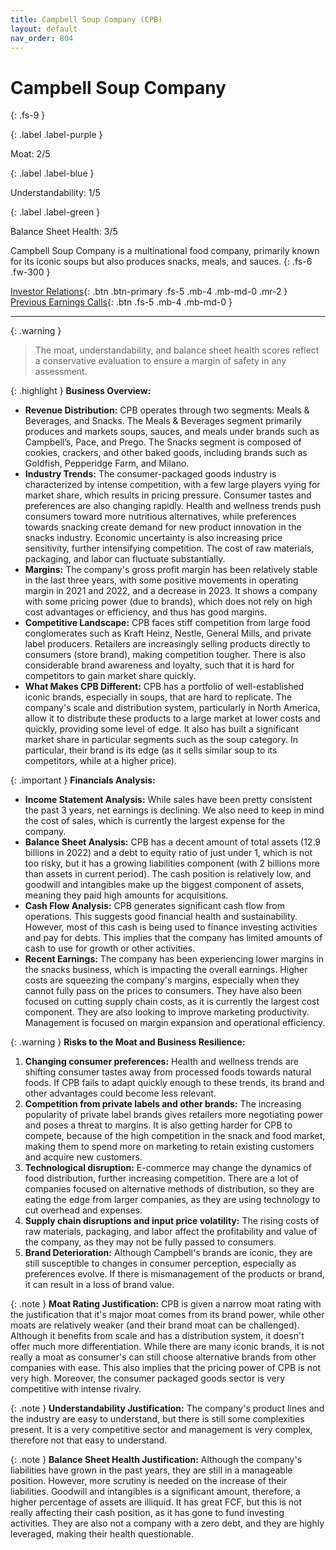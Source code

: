 ```yaml
---
title: Campbell Soup Company (CPB)
layout: default
nav_order: 804
---
```


# Campbell Soup Company
{: .fs-9 }

{: .label .label-purple }

Moat: 2/5

{: .label .label-blue }

Understandability: 1/5

{: .label .label-green }

Balance Sheet Health: 3/5

Campbell Soup Company is a multinational food company, primarily known for its iconic soups but also produces snacks, meals, and sauces.
{: .fs-6 .fw-300 }

[Investor Relations](https://www.google.com/search?q=CPB+investor+relations){: .btn .btn-primary .fs-5 .mb-4 .mb-md-0 .mr-2 }
[Previous Earnings Calls](https://discountingcashflows.com/company/CPB/transcripts/){: .btn .fs-5 .mb-4 .mb-md-0 }

---

{: .warning }
>The moat, understandability, and balance sheet health scores reflect a conservative evaluation to ensure a margin of safety in any assessment.



{: .highlight }
**Business Overview:**

*   **Revenue Distribution:** CPB operates through two segments: Meals & Beverages, and Snacks. The Meals & Beverages segment primarily produces and markets soups, sauces, and meals under brands such as Campbell’s, Pace, and Prego. The Snacks segment is composed of cookies, crackers, and other baked goods, including brands such as Goldfish, Pepperidge Farm, and Milano.
*   **Industry Trends:** The consumer-packaged goods industry is characterized by intense competition, with a few large players vying for market share, which results in pricing pressure. Consumer tastes and preferences are also changing rapidly. Health and wellness trends push consumers toward more nutritious alternatives, while preferences towards snacking create demand for new product innovation in the snacks industry. Economic uncertainty is also increasing price sensitivity, further intensifying competition. The cost of raw materials, packaging, and labor can fluctuate substantially.
*   **Margins:** The company's gross profit margin has been relatively stable in the last three years, with some positive movements in operating margin in 2021 and 2022, and a decrease in 2023. It shows a company with some pricing power (due to brands), which does not rely on high cost advantages or efficiency, and thus has good margins.
*   **Competitive Landscape:**  CPB faces stiff competition from large food conglomerates such as Kraft Heinz, Nestle, General Mills, and private label producers. Retailers are increasingly selling products directly to consumers (store brand), making competition tougher. There is also considerable brand awareness and loyalty, such that it is hard for competitors to gain market share quickly.
*   **What Makes CPB Different:** CPB has a portfolio of well-established iconic brands, especially in soups, that are hard to replicate. The company's scale and distribution system, particularly in North America, allow it to distribute these products to a large market at lower costs and quickly, providing some level of edge. It also has built a significant market share in particular segments such as the soup category. In particular, their brand is its edge (as it sells similar soup to its competitors, while at a higher price).

{: .important }
**Financials Analysis:**

*   **Income Statement Analysis:** While sales have been pretty consistent the past 3 years, net earnings is declining. We also need to keep in mind the cost of sales, which is currently the largest expense for the company.
*   **Balance Sheet Analysis:** CPB has a decent amount of total assets (12.9 billions in 2022) and a debt to equity ratio of just under 1, which is not too risky, but it has a growing liabilities component (with 2 billions more than assets in current period). The cash position is relatively low, and goodwill and intangibles make up the biggest component of assets, meaning they paid high amounts for acquisitions.
*   **Cash Flow Analysis:** CPB generates significant cash flow from operations. This suggests good financial health and sustainability. However, most of this cash is being used to finance investing activities and pay for debts. This implies that the company has limited amounts of cash to use for growth or other activities.
*   **Recent Earnings:** The company has been experiencing lower margins in the snacks business, which is impacting the overall earnings. Higher costs are squeezing the company's margins, especially when they cannot fully pass on the prices to consumers. They have also been focused on cutting supply chain costs, as it is currently the largest cost component. They are also looking to improve marketing productivity. Management is focused on margin expansion and operational efficiency.

{: .warning }
**Risks to the Moat and Business Resilience:**

1.  **Changing consumer preferences:** Health and wellness trends are shifting consumer tastes away from processed foods towards natural foods. If CPB fails to adapt quickly enough to these trends, its brand and other advantages could become less relevant.
2.   **Competition from private labels and other brands:** The increasing popularity of private label brands gives retailers more negotiating power and poses a threat to margins. It is also getting harder for CPB to compete, because of the high competition in the snack and food market, making them to spend more on marketing to retain existing customers and acquire new customers.
3.   **Technological disruption:** E-commerce may change the dynamics of food distribution, further increasing competition. There are a lot of companies focused on alternative methods of distribution, so they are eating the edge from larger companies, as they are using technology to cut overhead and expenses.
4.  **Supply chain disruptions and input price volatility:** The rising costs of raw materials, packaging, and labor affect the profitability and value of the company, as they may not be fully passed to consumers.
5.  **Brand Deterioration:** Although Campbell's brands are iconic, they are still susceptible to changes in consumer perception, especially as preferences evolve. If there is mismanagement of the products or brand, it can result in a loss of brand value.

{: .note }
**Moat Rating Justification:**
CPB is given a narrow moat rating with the justification that it's major moat comes from its brand power, while other moats are relatively weaker (and their brand moat can be challenged). Although it benefits from scale and has a distribution system, it doesn't offer much more differentiation. While there are many iconic brands, it is not really a moat as consumer's can still choose alternative brands from other companies with ease. This also implies that the pricing power of CPB is not very high. Moreover, the consumer packaged goods sector is very competitive with intense rivalry.

{: .note }
**Understandability Justification:**
The company's product lines and the industry are easy to understand, but there is still some complexities present. It is a very competitive sector and management is very complex, therefore not that easy to understand.

{: .note }
**Balance Sheet Health Justification:**
Although the company's liabilities have grown in the past years, they are still in a manageable position. However, more scrutiny is needed on the increase of their liabilities. Goodwill and intangibles is a significant amount, therefore, a higher percentage of assets are illiquid. It has great FCF, but this is not really affecting their cash position, as it has gone to fund investing activities. They are also not a company with a zero debt, and they are highly leveraged, making their health questionable.

